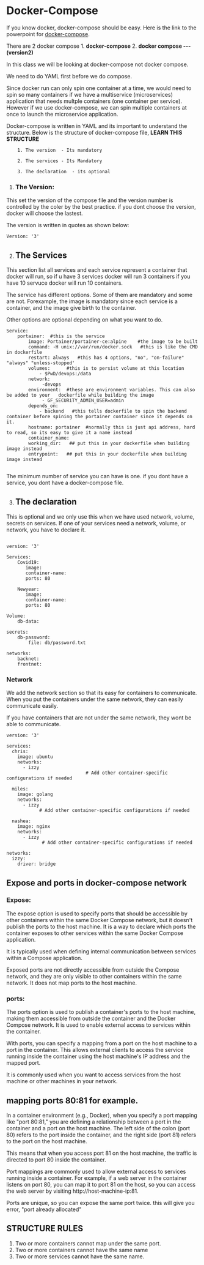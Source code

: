 # Docker-Compose

If you know docker, docker-compose should be easy. Here is the link to the powerpoint for [docker-compose](https://docs.google.com/presentation/d/14k2-5mk6C-G-nZI4hGUH-ZM0jV3MhGjjW13MQpegC8U/edit?usp=sharing). 

There are 2 docker compose
        1. **docker-compose**
        2. **docker compose ---(version2)**

In this class we will be looking at docker-compose not docker compose. 

We need to do YAML first before we do compose. 

Since docker run can only spin one container at a time, we would need to spin so many containers if we have a multiservice (microservices) application that needs multple containers (one container per service). However if we use docker-compose, we can spin multiple containers at once to launch the microservice application. 

Docker-compose is written in YAML and its important to understand the structure. Below is the structure of docker-compose file, **LEARN THIS STRUCTURE**

        1. The version  - Its mandatory 

        2. The services - Its Mandatory 

        3. The declaration  - its optional

1. ### The Version:
This set the version of the compose file and the version number is controlled by the coler by the best practice. if you dont choose the version, docker will choose the lastest. 

The version is written in quotes as shown below:
```
Version: '3'
```

2. ## The Services
This section list all services and each service represent a container that docker will run, so if u have 3 services docker will run 3 containers if you have 10 servuce docker will run 10 containers. 

The service has different options. Some of them are mandatory and some are not. Forexample, the image is mandatory since each service is a container, and the image give birth to the container. 

Other options are optional depending on what you want to do. 
```
Service:
    portainer:  #this is the service
        image: Portainer/portainer-ce:alpine    #the image to be built
        command: -H unix://var/run/docker.sock   #this is like the CMD in dockerfile
        restart: always   #this has 4 options, "no", "on-failure" "always" "unless-stopped'
        volumes:      #this is to persist volume at this location
            - $PwD/devops:/data   
        network:
             -devops
        environment:  #these are environment variables. This can also be added to your   dockerfile while building the image
             - GF_SECURiTY_ADMIN_USER=admin   
        depends_on: 
            - backend   #this tells dockerfile to spin the backend container before spining the portainer container since it depends on it. 
        hostname: portainer  #normally this is just api address, hard to read, so its easy to give it a name instead
        container_name:
        working_dir:   ## put this in your dockerfile when building image instead
        entrypoint:   ## put this in your dockerfile when building image instead
           

```



The minimum number of service you can have is one. if you dont have a service, you dont have a docker-compose file. 

3. ## The declaration
This is optional and we only use this when we have used network, volume, secrets on services. If one of your services need a network, volume, or network, you have to declare it. 

```

version: '3'

Services:
    Covid19:
       image:
       container-name: 
       ports: 80

    Newyear:
       image:
       container-name: 
       ports: 80
   
Volume:
    db-data:

secrets:
    db-password:
        file: db/password.txt

networks:
    backnet:
    frontnet:
```

### Network
We add the network section so that its easy for containers to communicate. When you put the containers under the same network, they can easily communicate easily. 

If you have containers that are not under the same network, they wont be able to communicate. 

```
version: '3'

services:
  chris:
    image: ubuntu
    networks:
      - izzy
                             # Add other container-specific configurations if needed

  miles:
    image: golang
    networks:
      - izzy
            # Add other container-specific configurations if needed

  nashea:
    image: nginx
    networks:
      - izzy
             # Add other container-specific configurations if needed

networks:
  izzy:
    driver: bridge
```


## Expose and ports in docker-compose network

### Expose:

The expose option is used to specify ports that should be accessible by other containers within the same Docker Compose network, but it doesn't publish the ports to the host machine. It is a way to declare which ports the container exposes to other services within the same Docker Compose application.

It is typically used when defining internal communication between services within a Compose application.

Exposed ports are not directly accessible from outside the Compose network, and they are only visible to other containers within the same network.
It does not map ports to the host machine.

### ports:  

The ports option is used to publish a container's ports to the host machine, making them accessible from outside the container and the Docker Compose network. It is used to enable external access to services within the container.

With ports, you can specify a mapping from a port on the host machine to a port in the container. This allows external clients to access the service running inside the container using the host machine's IP address and the mapped port.

It is commonly used when you want to access services from the host machine or other machines in your network.

## mapping ports 80:81 for example.

In a container environment (e.g., Docker), when you specify a port mapping like "port 80:81," you are defining a relationship between a port in the container and a port on the host machine.
The left side of the colon (port 80) refers to the port inside the container, and the right side (port 81) refers to the port on the host machine.

This means that when you access port 81 on the host machine, the traffic is directed to port 80 inside the container.

Port mappings are commonly used to allow external access to services running inside a container. For example, if a web server in the container listens on port 80, you can map it to port 81 on the host, so you can access the web server by visiting http://host-machine-ip:81.

Ports are unique, so you can expose the same port twice. this will give you error, "port already allocated"

## STRUCTURE RULES

1. Two or more containers cannot map under the same port. 
2. Two or more containers cannot have the same name
3. Two or more services cannot have the same name.



